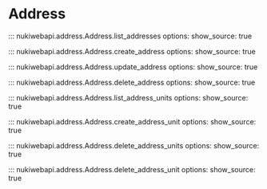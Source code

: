 # Address

::: nukiwebapi.address.Address.list_addresses
    options:
      show_source: true

::: nukiwebapi.address.Address.create_address
    options:
      show_source: true

::: nukiwebapi.address.Address.update_address
    options:
      show_source: true

::: nukiwebapi.address.Address.delete_address
    options:
      show_source: true

::: nukiwebapi.address.Address.list_address_units
    options:
      show_source: true

::: nukiwebapi.address.Address.create_address_unit
    options:
      show_source: true

::: nukiwebapi.address.Address.delete_address_units
    options:
      show_source: true

::: nukiwebapi.address.Address.delete_address_unit
    options:
      show_source: true

